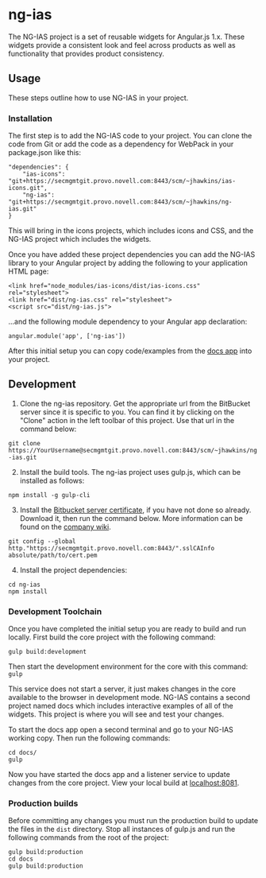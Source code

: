 # ng-ias

The NG-IAS project is a set of reusable widgets for Angular.js 1.x. These widgets provide a consistent look and feel across products as well as functionality that provides product consistency.  

## Usage

These steps outline how to use NG-IAS in your project.

### Installation

The first step is to add the NG-IAS code to your project.  You can clone the code from Git or add the code as a dependency for WebPack in your package.json like this:

```
"dependencies": {
    "ias-icons": "git+https://secmgmtgit.provo.novell.com:8443/scm/~jhawkins/ias-icons.git",
    "ng-ias": "git+https://secmgmtgit.provo.novell.com:8443/scm/~jhawkins/ng-ias.git"
}
```

This will bring in the icons projects, which includes icons and CSS, and the NG-IAS project which includes the widgets.  

Once you have added these project dependencies you can add the NG-IAS library to your Angular project by adding the following to your application HTML page:

```
<link href="node_modules/ias-icons/dist/ias-icons.css" rel="stylesheet">
<link href="dist/ng-ias.css" rel="stylesheet">
<script src="dist/ng-ias.js">
```

...and the following module dependency to your Angular app declaration:

`angular.module('app', ['ng-ias'])`
 
After this initial setup you can copy code/examples from the [docs app](#DocsApp) into your project.
 
## Development

1. Clone the ng-ias repository. Get the appropriate url from the BitBucket server since it is specific to you. You can find it by clicking on the "Clone" action in the left toolbar of this project. Use that url in the command below: 

`git clone https://YourUsername@secmgmtgit.provo.novell.com:8443/scm/~jhawkins/ng-ias.git`

2. Install the build tools. The ng-ias project uses gulp.js, which can be installed as follows:

`npm install -g gulp-cli`

3. Install the [Bitbucket server certificate](https://wiki.provo.microfocus.com:8443/download/attachments/32741329/secmgmtgit.provo.novell.com.pem.txt), if you have not done so already. Download it, then run the command below. More information can be found on the [company wiki](https://wiki.provo.microfocus.com:8443/display/ENG/Bitbucket+Server+-+Getting+Started). 

`git config --global http."https://secmgmtgit.provo.novell.com:8443/".sslCAInfo absolute/path/to/cert.pem`

4. Install the project dependencies:

```
cd ng-ias
npm install
```

### Development Toolchain

Once you have completed the initial setup you are ready to build and run locally.  First build the core project with the following command:

`gulp build:development`

Then start the development environment for the core with this command:
`gulp`

This service does not start a server, it just makes changes in the core available to the browser in development mode.  NG-IAS contains a second project named docs which includes interactive examples of all of the widgets.  This project is where you will see and test your changes.

To start the docs app open a second terminal and go to your NG-IAS working copy.  Then run the following commands:

```
cd docs/
gulp
```

Now you have started the docs app and a listener service to update changes from the core project.  View your local build at [localhost:8081](http://localhost:8081).


### Production builds

Before committing any changes you must run the production build to update the files in the `dist` directory.  Stop all instances of gulp.js and run the following commands from the root of the project:

```
gulp build:production
cd docs
gulp build:production
```